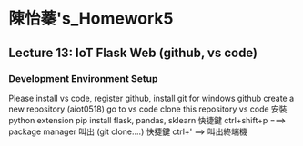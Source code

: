 # 陳怡蓁's_Homework5 

## Lecture 13: IoT Flask Web (github, vs code)
### Development Environment Setup
Please install vs code, register github, install git for windows 
github create a new repository (aiot0518) 
go to vs code clone this repository 
vs code 安裝 python extension 
pip install flask, pandas, sklearn 
快捷鍵 ctrl+shift+p ===> package manager 叫出 (git clone....) 
快捷鍵 ctrl+' ==> 叫出終端機 
